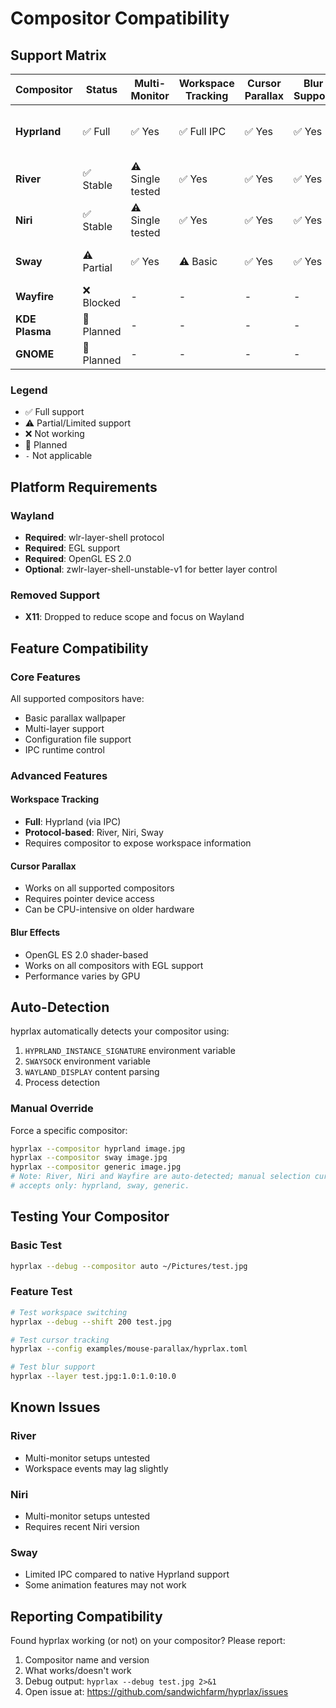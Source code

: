 # Compositor Compatibility

## Support Matrix

| Compositor | Status | Multi-Monitor | Workspace Tracking | Cursor Parallax | Blur Support | Notes |
|------------|--------|---------------|-------------------|-----------------|--------------|-------|
| **Hyprland** | ✅ Full | ✅ Yes | ✅ Full IPC | ✅ Yes | ✅ Yes | Primary target, all features supported |
| **River** | ✅ Stable | ⚠️ Single tested | ✅ Yes | ✅ Yes | ✅ Yes | Multi-monitor untested |
| **Niri** | ✅ Stable | ⚠️ Single tested | ✅ Yes | ✅ Yes | ✅ Yes | Multi-monitor untested |
| **Sway** | ⚠️ Partial | ✅ Yes | ⚠️ Basic | ✅ Yes | ✅ Yes | i3 IPC compatibility mode |
| **Wayfire** | ❌ Blocked | - | - | - | - | Renderer issues (#40) |
| **KDE Plasma** | 🔄 Planned | - | - | - | - | Future support |
| **GNOME** | 🔄 Planned | - | - | - | - | Future support |

### Legend
- ✅ Full support
- ⚠️ Partial/Limited support  
- ❌ Not working
- 🔄 Planned
- `-` Not applicable

## Platform Requirements

### Wayland
- **Required**: wlr-layer-shell protocol
- **Required**: EGL support
- **Required**: OpenGL ES 2.0
- **Optional**: zwlr-layer-shell-unstable-v1 for better layer control

### Removed Support
- **X11**: Dropped to reduce scope and focus on Wayland

## Feature Compatibility

### Core Features
All supported compositors have:
- Basic parallax wallpaper
- Multi-layer support
- Configuration file support
- IPC runtime control

### Advanced Features

#### Workspace Tracking
- **Full**: Hyprland (via IPC)
- **Protocol-based**: River, Niri, Sway
- Requires compositor to expose workspace information

#### Cursor Parallax
- Works on all supported compositors
- Requires pointer device access
- Can be CPU-intensive on older hardware

#### Blur Effects
- OpenGL ES 2.0 shader-based
- Works on all compositors with EGL support
- Performance varies by GPU

## Auto-Detection

hyprlax automatically detects your compositor using:
1. `HYPRLAND_INSTANCE_SIGNATURE` environment variable
2. `SWAYSOCK` environment variable  
3. `WAYLAND_DISPLAY` content parsing
4. Process detection

### Manual Override

Force a specific compositor:
```bash
hyprlax --compositor hyprland image.jpg
hyprlax --compositor sway image.jpg
hyprlax --compositor generic image.jpg
# Note: River, Niri and Wayfire are auto-detected; manual selection currently
# accepts only: hyprland, sway, generic.
```

## Testing Your Compositor

### Basic Test
```bash
hyprlax --debug --compositor auto ~/Pictures/test.jpg
```

### Feature Test
```bash
# Test workspace switching
hyprlax --debug --shift 200 test.jpg

# Test cursor tracking
hyprlax --config examples/mouse-parallax/hyprlax.toml

# Test blur support
hyprlax --layer test.jpg:1.0:1.0:10.0
```

## Known Issues

### River
- Multi-monitor setups untested
- Workspace events may lag slightly

### Niri  
- Multi-monitor setups untested
- Requires recent Niri version

### Sway
- Limited IPC compared to native Hyprland support
- Some animation features may not work

## Reporting Compatibility

Found hyprlax working (or not) on your compositor? Please report:
1. Compositor name and version
2. What works/doesn't work
3. Debug output: `hyprlax --debug test.jpg 2>&1`
4. Open issue at: https://github.com/sandwichfarm/hyprlax/issues
